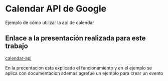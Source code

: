 # Calendar API de Google
Ejemplo de cómo utilizar la api de calendar


## Enlace a la presentación realizada para este trabajo 
[calendar-api](https://docs.google.com/presentation/d/1K-HjHyZ2rPuitx-xQ-Z5C_q_pS0Gm0eX6cjS51uEZOs/edit?usp=sharing)

En la precentacion esta explicado el funcionamiento y en el ejemplo se aplica con documentacion 
ademas agrefue un ejemplo para crear un evento
